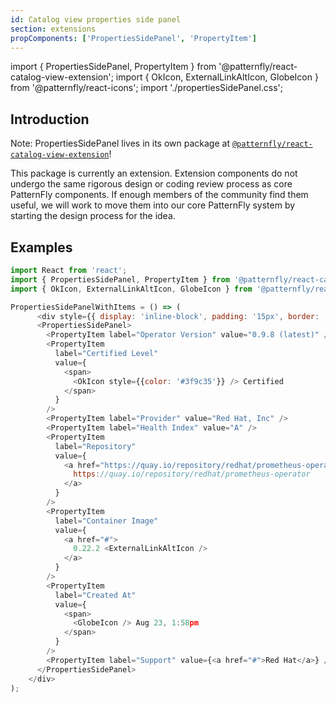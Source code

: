 ```yaml
---
id: Catalog view properties side panel
section: extensions
propComponents: ['PropertiesSidePanel', 'PropertyItem']
---
```


import { PropertiesSidePanel, PropertyItem } from '@patternfly/react-catalog-view-extension';
import { OkIcon, ExternalLinkAltIcon, GlobeIcon } from '@patternfly/react-icons';
import './propertiesSidePanel.css';

## Introduction
Note: PropertiesSidePanel lives in its own package at [`@patternfly/react-catalog-view-extension`](https://www.npmjs.com/package/@patternfly/react-catalog-view-extension)!

This package is currently an extension. Extension components do not undergo the same rigorous design or coding review process as core PatternFly components. If enough members of the community find them useful, we will work to move them into our core PatternFly system by starting the design process for the idea.


## Examples

```js title=Properties-Side-Panel-with-PropertyItems
import React from 'react';
import { PropertiesSidePanel, PropertyItem } from '@patternfly/react-catalog-view-extension';
import { OkIcon, ExternalLinkAltIcon, GlobeIcon } from '@patternfly/react-icons';

PropertiesSidePanelWithItems = () => (
      <div style={{ display: 'inline-block', padding: '15px', border: '1px solid grey' }}>
      <PropertiesSidePanel>
        <PropertyItem label="Operator Version" value="0.9.8 (latest)" />
        <PropertyItem
          label="Certified Level"
          value={
            <span>
              <OkIcon style={{color: '#3f9c35'}} /> Certified
            </span>
          }
        />
        <PropertyItem label="Provider" value="Red Hat, Inc" />
        <PropertyItem label="Health Index" value="A" />
        <PropertyItem
          label="Repository"
          value={
            <a href="https://quay.io/repository/redhat/prometheus-operator">
              https://quay.io/repository/redhat/prometheus-operator
            </a>
          }
        />
        <PropertyItem
          label="Container Image"
          value={
            <a href="#">
              0.22.2 <ExternalLinkAltIcon />
            </a>
          }
        />
        <PropertyItem
          label="Created At"
          value={
            <span>
              <GlobeIcon /> Aug 23, 1:58pm
            </span>
          }
        />
        <PropertyItem label="Support" value={<a href="#">Red Hat</a>} />
      </PropertiesSidePanel>
    </div>
);
```
